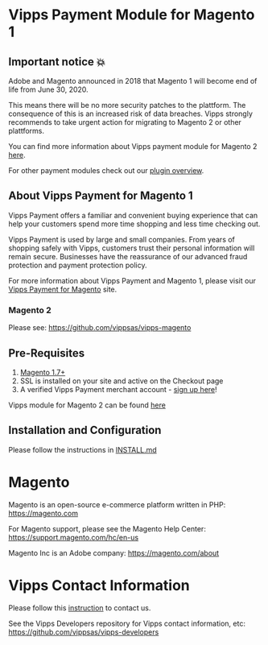 # Vipps Payment Module for Magento 1

## Important notice 💥
Adobe and Magento announced in 2018 that Magento 1 will become end of life from June 30, 2020. 

This means there will be no more security patches to the plattform. 
The consequence of this is an increased risk of data breaches.
Vipps strongly recommends to take urgent action for migrating to Magento 2 or other plattforms. 

You can find more information about Vipps payment module for Magento 2 [here](https://github.com/vippsas/vipps-magento).

For other payment modules check out our [plugin overview](https://github.com/vippsas/vipps-developers#plugins).

## About Vipps Payment for Magento 1

Vipps Payment offers a familiar and convenient buying experience that can help your customers spend more time shopping and less time checking out.

Vipps Payment is used by large and small companies. From years of shopping safely with Vipps, customers trust their personal information will remain secure.  Businesses have the reassurance of our advanced fraud protection and payment protection policy.

For more information about Vipps Payment and Magento 1, please visit our [Vipps Payment for Magento](https://www.vipps.no/bedrift/vipps-pa-nett) site.

### Magento 2

Please see: https://github.com/vippsas/vipps-magento

## Pre-Requisites
1. [Magento 1.7+](https://devdocs.magento.com/guides/m1x/install/installing_install.html)
1. SSL is installed on your site and active on the Checkout page
1. A verified Vipps Payment merchant account - [sign up here](https://vippsbedrift.no/signup/vippspanett/)!

Vipps module for Magento 2 can be found [here](https://github.com/vippsas/vipps-magento)

## Installation and Configuration

Please follow the instructions in [INSTALL.md](INSTALL.md)

# Magento

Magento is an open-source e-commerce platform written in PHP: https://magento.com

For Magento support, please see the Magento Help Center: https://support.magento.com/hc/en-us

Magento Inc is an Adobe company: https://magento.com/about

# Vipps Contact Information

Please follow this [instruction](https://github.com/vippsas/vipps-developers/blob/master/contact.md) to contact us.

See the Vipps Developers repository for Vipps contact information, etc: https://github.com/vippsas/vipps-developers
